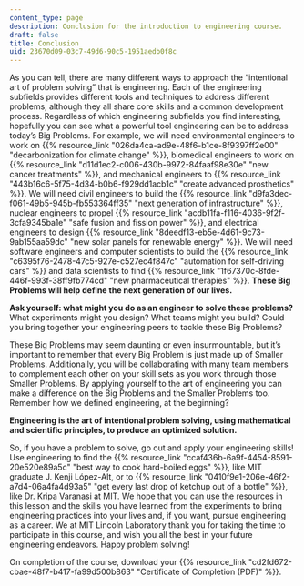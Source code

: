 ```yaml
---
content_type: page
description: Conclusion for the introduction to engineering course.
draft: false
title: Conclusion
uid: 23670d09-03c7-49d6-90c5-1951aedb0f8c
---
```

As you can tell, there are many different ways to approach the “intentional art of problem solving” that is engineering. Each of the engineering subfields provides different tools and techniques to address different problems, although they all share core skills and a common development process. Regardless of which engineering subfields you find interesting, hopefully you can see what a powerful tool engineering can be to address today’s Big Problems. For example, we will need environmental engineers to work on {{% resource_link "026da4ca-ad9e-48f6-b1ce-8f9397ff2e00" "decarbonization for climate change" %}}, biomedical engineers to work on {{% resource_link "d11d1ec2-c006-430b-9972-84faaf98e30e" "new cancer treatments" %}}, and mechanical engineers to {{% resource_link "443b16c6-5f75-4d34-b0b6-f929dd1acb1c" "create advanced prosthetics" %}}. We will need civil engineers to build the {{% resource_link "d9fa3dec-f061-49b5-945b-fb553364ff35" "next generation of infrastructure" %}}, nuclear engineers to propel {{% resource_link "acdb11fa-f116-4036-9f2f-3cfa9345ba1e" "safe fusion and fission power" %}}, and electrical engineers to design {{% resource_link "8deedf13-eb5e-4d61-9c73-9ab155aa59dc" "new solar panels for renewable energy" %}}. We will need software engineers and computer scientists to build the {{% resource_link "c6395f76-2478-47c5-927e-c527ec4f847c" "automation for self-driving cars" %}} and data scientists to find {{% resource_link "1f67370c-8fde-446f-993f-38ff9fb774cd" "new pharmaceutical therapies" %}}. **These Big Problems will help define the next generation of our lives.**  

**Ask yourself: what might you do as an engineer to solve these problems?** What experiments might you design? What teams might you build? Could you bring together your engineering peers to tackle these Big Problems? 

These Big Problems may seem daunting or even insurmountable, but it’s important to remember that every Big Problem is just made up of Smaller Problems. Additionally, you will be collaborating with many team members to complement each other on your skill sets as you work through those Smaller Problems. By applying yourself to the art of engineering you can make a difference on the Big Problems and the Smaller Problems too. Remember how we defined engineering, at the beginning? 

**Engineering is the art of intentional problem solving, using mathematical and scientific principles, to produce an optimized solution.** 

So, if you have a problem to solve, go out and apply your engineering skills! Use engineering to find the {{% resource_link "ccaf436b-6a9f-4454-8591-20e520e89a5c" "best way to cook hard-boiled eggs" %}}, like MIT graduate J. Kenji López-Alt, or to {{% resource_link "0410f9e1-206e-46f2-a7d4-06a4fa4d93a5" "get every last drop of ketchup out of a bottle" %}}, like Dr. Kripa Varanasi at MIT. We hope that you can use the resources in this lesson and the skills you have learned from the experiments to bring engineering practices into your lives and, if you want, pursue engineering as a career. We at MIT Lincoln Laboratory thank you for taking the time to participate in this course, and wish you all the best in your future engineering endeavors. Happy problem solving!

On completion of the course, download your {{% resource_link "cd2fd672-cbae-48f7-b417-fa99d500b863" "Certificate of Completion (PDF)" %}}.